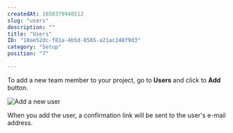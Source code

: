 ```yaml
---
createdAt: 1650379940512
slug: "users"
description: ""
title: "Users"
ID: "10ae52dc-f81a-4b5d-8565-a21ac248f9d3"
category: "Setup"
position: "7"

---
```

To add a new team member to your project, go to **Users** and click to **Add** button.

![Add a new user](/images/add-user.png)


When you add the user, a confirmation link will be sent to the user's e-mail address.
